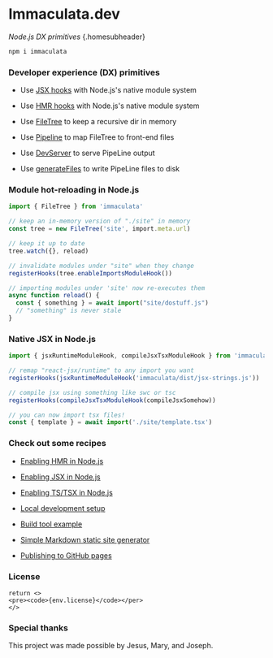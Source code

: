 # Immaculata.dev

*Node.js DX primitives* {.homesubheader}

```bash
npm i immaculata
```

### Developer experience (DX) primitives

* Use [JSX hooks](guides/enabling-jsx.md#enabling-jsx-in-nodejs) with Node.js's native module system

* Use [HMR hooks](guides/enabling-hmr.md#enabling-hmr-in-nodejs) with Node.js's native module system

* Use [FileTree](api/filetree.md#filetree) to keep a recursive dir in memory

* Use [Pipeline](api/pipeline.md#pipeline) to map FileTree to front-end files

* Use [DevServer](api/dev-server.md#devserver) to serve PipeLine output

* Use [generateFiles](api/generate-files.md#generatefiles) to write PipeLine files to disk

### Module hot-reloading in Node.js

```ts
import { FileTree } from 'immaculata'

// keep an in-memory version of "./site" in memory
const tree = new FileTree('site', import.meta.url)

// keep it up to date
tree.watch({}, reload)

// invalidate modules under "site" when they change
registerHooks(tree.enableImportsModuleHook())

// importing modules under 'site' now re-executes them
async function reload() {
  const { something } = await import("site/dostuff.js")
  // "something" is never stale
}
```

### Native JSX in Node.js

```ts
import { jsxRuntimeModuleHook, compileJsxTsxModuleHook } from 'immaculata'

// remap "react-jsx/runtime" to any import you want
registerHooks(jsxRuntimeModuleHook('immaculata/dist/jsx-strings.js'))

// compile jsx using something like swc or tsc
registerHooks(compileJsxTsxModuleHook(compileJsxSomehow))

// you can now import tsx files!
const { template } = await import('./site/template.tsx')
```

### Check out some recipes

* [Enabling HMR in Node.js](guides/enabling-hmr.md#enabling-hmr-in-nodejs)

* [Enabling JSX in Node.js](guides/enabling-jsx.md#enabling-jsx-in-nodejs)

* [Enabling TS/TSX in Node.js](guides/enabling-ts.md#enabling-tsx-in-nodejs)

* [Local development setup](guides/local-dev-setup.md#local-developer-setup)

* [Build tool example](guides/simple-build-tool.md#simple-build-tool)

* [Simple Markdown static site generator](guides/simple-md-ssg.md#simple-md-ssg)

* [Publishing to GitHub pages](guides/using-gh-pages.md#publishing-to-gh-pages)

### License

``` tsx eval
return <>
<pre><code>{env.license}</code></per>
</>
```

### Special thanks

This project was made possible by Jesus, Mary, and Joseph.
